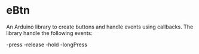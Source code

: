 # eBtn
An Arduino library to create buttons and handle events using callbacks.
The library handle the following events:

-press
-release
-hold
-longPress


